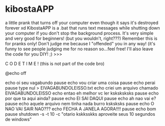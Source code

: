 # kibostaAPP
a little prank that turns off your computer even though it says it's destroyed forever xd
KibostaAPP is a .bat that runs text messages while shutting down your computer if you don't stop the background process.
It's very simple and very good for beginners! (but you wouldn't, right???)
Remember this is for pranks only! Don't judge me because I "offended" you in any way! (it's funny to see people judging me for no reason so...feel free!
I'll also leave the code for you DIY! ;) >>>

C O D E  T I M E ! (this is not part of the code bro)

@echo off

echo oi seu vagabundo
pause
echo vou criar uma coisa
pause
echo perai
pause
type nul > EIVAGABUNDOLEISSO.txt
echo criei um arquivo chamado EIVAGABUNDOLEISSO
echo entao eh melhor vc ler ksksksksks
pause
echo por que ta aqui ainda?
pause
echo EI SAI DAQUI
pause
echo ah nao vai e?
pause
echo aquele arquivo nem tinha nada burro ksksksks
pause
echo O NAO VAI SAIR NAO???
echo FECHA A JANELA AGORA!!!!
pause
echo bom
pause
shutdown -s -t 10 -c "otario kskksskks aproveite seus 10 segundos de windows"
